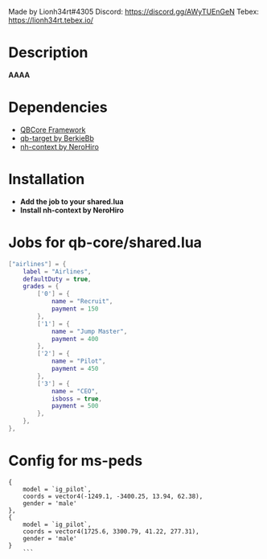 Made by Lionh34rt#4305
Discord: https://discord.gg/AWyTUEnGeN
Tebex: https://lionh34rt.tebex.io/

# Description
**AAAA** 

# Dependencies
* [QBCore Framework](https://github.com/qbcore-framework)
* [qb-target by BerkieBb](https://github.com/BerkieBb/qb-target)
* [nh-context by NeroHiro](https://github.com/nerohiro/nh-context)

# Installation
* **Add the job to your shared.lua**
* **Install nh-context by NeroHiro**

# Jobs for qb-core/shared.lua
```lua
["airlines"] = {
    label = "Airlines", 
    defaultDuty = true,
    grades = {
        ['0'] = {
            name = "Recruit",
            payment = 150
        },
        ['1'] = {
            name = "Jump Master",
            payment = 400
        },
        ['2'] = {
            name = "Pilot",
            payment = 450
        },
        ['3'] = {
            name = "CEO",
            isboss = true,
            payment = 500
        },
    },
},
```
# Config for ms-peds
```
{
    model = `ig_pilot`,
    coords = vector4(-1249.1, -3400.25, 13.94, 62.38),
    gender = 'male'
},
{
    model = `ig_pilot`,
    coords = vector4(1725.6, 3300.79, 41.22, 277.31),
    gender = 'male'
}
    ```